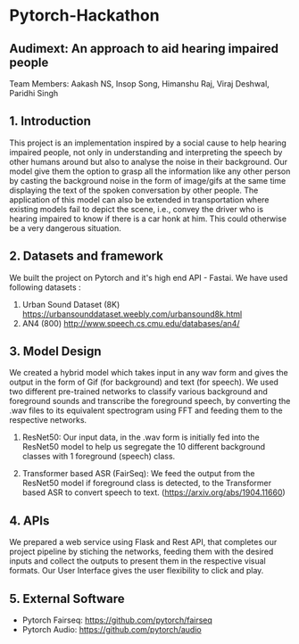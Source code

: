 # Pytorch-Hackathon
## Audimext: An approach to aid hearing impaired people

Team Members: Aakash NS, Insop Song, Himanshu Raj, Viraj Deshwal, Paridhi Singh

## 1. Introduction

This project is an implementation inspired by a social cause to help hearing impaired people, not only in understanding and interpreting the speech by other humans around but also to analyse the noise in their background. Our model give them the option to grasp all the information like any other person by casting the background noise in the form of image/gifs at the same time displaying the text of the spoken conversation by other people. The application of this model can also be extended in transportation where existing models fail to depict the scene, i.e., convey the driver who is hearing impaired to know if there is a car honk at him. This could otherwise be a very dangerous situation.

## 2. Datasets and framework

We built the project on Pytorch and it's high end API - Fastai. We have used following datasets :
1. Urban Sound Dataset (8K)  https://urbansounddataset.weebly.com/urbansound8k.html
2. AN4 (800) http://www.speech.cs.cmu.edu/databases/an4/

## 3. Model Design

We created a hybrid model which takes input in any wav form and gives the output in the form of Gif (for background) and text (for speech). We used two different pre-trained networks to classify various background and foreground sounds and transcribe the foreground speech, by converting the .wav files to its equivalent spectrogram using FFT and feeding them to the respective networks.

1. ResNet50: Our input data, in the .wav form is initially fed into the ResNet50 model to help us segregate the 10 different background classes with 1 foreground (speech) class. 

2. Transformer based ASR (FairSeq): We feed the output from the ResNet50 model if foreground class is detected, to the Transformer based ASR to convert speech to text.  (https://arxiv.org/abs/1904.11660)

## 4. APIs
We prepared a web service using Flask and Rest API, that completes our project pipeline by stiching the networks, feeding them with the desired inputs and collect the outputs to present them in the respective visual formats. Our User Interface gives the user flexibility to click and play. 


## 5. External Software
- Pytorch Fairseq: https://github.com/pytorch/fairseq
- Pytorch Audio: https://github.com/pytorch/audio
